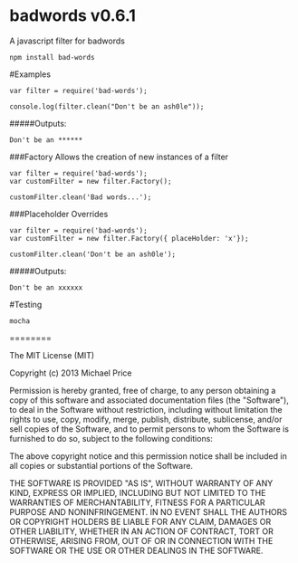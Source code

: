 badwords v0.6.1
========

A javascript filter for badwords

```
npm install bad-words
```
#Examples
```
var filter = require('bad-words');

console.log(filter.clean("Don't be an ash0le"));
```
#####Outputs:
```
Don't be an ******
```

###Factory
Allows the creation of new instances of a filter

```
var filter = require('bad-words');
var customFilter = new filter.Factory();

customFilter.clean('Bad words...');
```

###Placeholder Overrides

```
var filter = require('bad-words');
var customFilter = new filter.Factory({ placeHolder: 'x'});

customFilter.clean('Don't be an ash0le');
```

#####Outputs:
```
Don't be an xxxxxx
```

#Testing
```
mocha
```
========

The MIT License (MIT)

Copyright (c) 2013 Michael Price

Permission is hereby granted, free of charge, to any person obtaining a copy of
this software and associated documentation files (the "Software"), to deal in
the Software without restriction, including without limitation the rights to
use, copy, modify, merge, publish, distribute, sublicense, and/or sell copies of
the Software, and to permit persons to whom the Software is furnished to do so,
subject to the following conditions:

The above copyright notice and this permission notice shall be included in all
copies or substantial portions of the Software.

THE SOFTWARE IS PROVIDED "AS IS", WITHOUT WARRANTY OF ANY KIND, EXPRESS OR
IMPLIED, INCLUDING BUT NOT LIMITED TO THE WARRANTIES OF MERCHANTABILITY, FITNESS
FOR A PARTICULAR PURPOSE AND NONINFRINGEMENT. IN NO EVENT SHALL THE AUTHORS OR
COPYRIGHT HOLDERS BE LIABLE FOR ANY CLAIM, DAMAGES OR OTHER LIABILITY, WHETHER
IN AN ACTION OF CONTRACT, TORT OR OTHERWISE, ARISING FROM, OUT OF OR IN
CONNECTION WITH THE SOFTWARE OR THE USE OR OTHER DEALINGS IN THE SOFTWARE.



